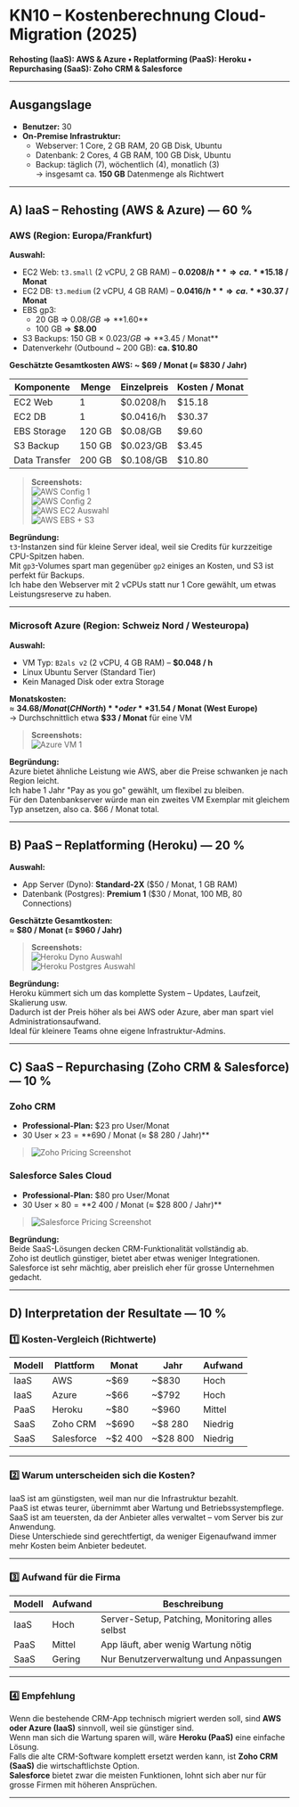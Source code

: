 # KN10 – Kostenberechnung Cloud-Migration (2025)
**Rehosting (IaaS): AWS & Azure • Replatforming (PaaS): Heroku • Repurchasing (SaaS): Zoho CRM & Salesforce**

---

## Ausgangslage

- **Benutzer:** 30
- **On-Premise Infrastruktur:**
  - Webserver: 1 Core, 2 GB RAM, 20 GB Disk, Ubuntu
  - Datenbank: 2 Cores, 4 GB RAM, 100 GB Disk, Ubuntu
  - Backup: täglich (7), wöchentlich (4), monatlich (3)  
    → insgesamt ca. **150 GB** Datenmenge als Richtwert

---

## A) IaaS – Rehosting (AWS & Azure) — 60 %

### AWS (Region: Europa/Frankfurt)

**Auswahl:**
- EC2 Web: `t3.small` (2 vCPU, 2 GB RAM) – **$0.0208 / h** ⇒ ca. **$15.18 / Monat**
- EC2 DB: `t3.medium` (2 vCPU, 4 GB RAM) – **$0.0416 / h** ⇒ ca. **$30.37 / Monat**
- EBS gp3:
  - 20 GB ⇒ $0.08 / GB ⇒ **$1.60**
  - 100 GB ⇒ **$8.00**
- S3 Backups: 150 GB × $0.023 / GB ⇒ **$3.45 / Monat**
- Datenverkehr (Outbound ~ 200 GB): **ca. $10.80**

**Geschätzte Gesamtkosten AWS: ~ $69 / Monat (≈ $830 / Jahr)**

| Komponente | Menge | Einzelpreis | Kosten / Monat |
|-------------|--------|--------------|----------------|
| EC2 Web | 1 | $0.0208/h | $15.18 |
| EC2 DB | 1 | $0.0416/h | $30.37 |
| EBS Storage | 120 GB | $0.08/GB | $9.60 |
| S3 Backup | 150 GB | $0.023/GB | $3.45 |
| Data Transfer | 200 GB | $0.108/GB | $10.80 |

> **Screenshots:**  
> ![AWS Config 1](image.png)  
> ![AWS Config 2](image-1.png)  
> ![AWS EC2 Auswahl](image-2.png)  
> ![AWS EBS + S3](image-3.png)

**Begründung:**  
`t3`-Instanzen sind für kleine Server ideal, weil sie Credits für kurzzeitige CPU-Spitzen haben.  
Mit `gp3`-Volumes spart man gegenüber `gp2` einiges an Kosten, und S3 ist perfekt für Backups.  
Ich habe den Webserver mit 2 vCPUs statt nur 1 Core gewählt, um etwas Leistungsreserve zu haben.

---

### Microsoft Azure (Region: Schweiz Nord / Westeuropa)

**Auswahl:**
- VM Typ: `B2als v2` (2 vCPU, 4 GB RAM) – **$0.048 / h**  
- Linux Ubuntu Server (Standard Tier)
- Kein Managed Disk oder extra Storage

**Monatskosten:**  
≈ **$34.68 / Monat (CH North)** oder **$31.54 / Monat (West Europe)**  
→ Durchschnittlich etwa **$33 / Monat** für eine VM

> **Screenshots:**  
> ![Azure VM 1](image-4.png)

**Begründung:**  
Azure bietet ähnliche Leistung wie AWS, aber die Preise schwanken je nach Region leicht.  
Ich habe 1 Jahr "Pay as you go" gewählt, um flexibel zu bleiben.  
Für den Datenbankserver würde man ein zweites VM Exemplar mit gleichem Typ ansetzen, also ca. $66 / Monat total.

---

## B) PaaS – Replatforming (Heroku) — 20 %

**Auswahl:**
- App Server (Dyno): **Standard-2X** ($50 / Monat, 1 GB RAM)  
- Datenbank (Postgres): **Premium 1** ($30 / Monat, 100 MB, 80 Connections)  

**Geschätzte Gesamtkosten:**  
≈ **$80 / Monat (= $960 / Jahr)**

> **Screenshots:**  
> ![Heroku Dyno Auswahl](image-5.png)  
> ![Heroku Postgres Auswahl](image-6.png)

**Begründung:**  
Heroku kümmert sich um das komplette System – Updates, Laufzeit, Skalierung usw.  
Dadurch ist der Preis höher als bei AWS oder Azure, aber man spart viel Administrationsaufwand.  
Ideal für kleinere Teams ohne eigene Infrastruktur-Admins.

---

## C) SaaS – Repurchasing (Zoho CRM & Salesforce) — 10 %

### Zoho CRM  
- **Professional-Plan:** $23 pro User/Monat  
- 30 User × $23 = **$690 / Monat (≈ $8 280 / Jahr)**

> ![Zoho Pricing Screenshot](image-5.png)

### Salesforce Sales Cloud  
- **Professional-Plan:** $80 pro User/Monat  
- 30 User × $80 = **$2 400 / Monat (≈ $28 800 / Jahr)**

> ![Salesforce Pricing Screenshot](image-6.png)

**Begründung:**  
Beide SaaS-Lösungen decken CRM-Funktionalität vollständig ab.  
Zoho ist deutlich günstiger, bietet aber etwas weniger Integrationen.  
Salesforce ist sehr mächtig, aber preislich eher für grosse Unternehmen gedacht.

---

## D) Interpretation der Resultate — 10 %

### 1️⃣ Kosten-Vergleich (Richtwerte)

| Modell | Plattform | Monat | Jahr | Aufwand |
|---------|------------|--------|--------|----------|
| IaaS | AWS | ~$69 | ~$830 | Hoch |
| IaaS | Azure | ~$66 | ~$792 | Hoch |
| PaaS | Heroku | ~$80 | ~$960 | Mittel |
| SaaS | Zoho CRM | ~$690 | ~$8 280 | Niedrig |
| SaaS | Salesforce | ~$2 400 | ~$28 800 | Niedrig |

---

### 2️⃣ Warum unterscheiden sich die Kosten?

IaaS ist am günstigsten, weil man nur die Infrastruktur bezahlt.  
PaaS ist etwas teurer, übernimmt aber Wartung und Betriebssystempflege.  
SaaS ist am teuersten, da der Anbieter alles verwaltet – vom Server bis zur Anwendung.  
Diese Unterschiede sind gerechtfertigt, da weniger Eigenaufwand immer mehr Kosten beim Anbieter bedeutet.

---

### 3️⃣ Aufwand für die Firma

| Modell | Aufwand | Beschreibung |
|---------|----------|--------------|
| IaaS | Hoch | Server-Setup, Patching, Monitoring alles selbst |
| PaaS | Mittel | App läuft, aber wenig Wartung nötig |
| SaaS | Gering | Nur Benutzerverwaltung und Anpassungen |

---

### 4️⃣ Empfehlung

Wenn die bestehende CRM-App technisch migriert werden soll, sind **AWS oder Azure (IaaS)** sinnvoll, weil sie günstiger sind.  
Wenn man sich die Wartung sparen will, wäre **Heroku (PaaS)** eine einfache Lösung.  
Falls die alte CRM-Software komplett ersetzt werden kann, ist **Zoho CRM (SaaS)** die wirtschaftlichste Option.  
**Salesforce** bietet zwar die meisten Funktionen, lohnt sich aber nur für grosse Firmen mit höheren Ansprüchen.

---

